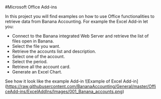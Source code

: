#Microsoft Office Add-ins

In this project you will find examples on how to use Office functionalities to retrieve data from Banana Accounting. 
For example the Excel Add-in let you:
* Connect to the Banana integrated Web Server and retrieve the list of files open in Banana.
* Select the file you want.
* Retrieve the accounts list and description.
* Select one of the account.
* Select the period.
* Retrieve all the account card. 
* Generate an Excel Chart.

See how it look like the example Add-in 
![Example of Excel Add-in] (https://raw.githubusercontent.com/BananaAccounting/General/master/OfficeAdd-ins/ExcelAddIns/Images/001_Banana_accounts.png)



